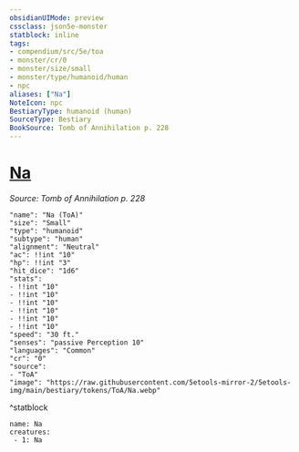 ```yaml
---
obsidianUIMode: preview
cssclass: json5e-monster
statblock: inline
tags:
- compendium/src/5e/toa
- monster/cr/0
- monster/size/small
- monster/type/humanoid/human
- npc
aliases: ["Na"]
NoteIcon: npc
BestiaryType: humanoid (human)
SourceType: Bestiary
BookSource: Tomb of Annihilation p. 228
---
```

# [Na](2-Mechanics/CLI/bestiary/npc/na-toa.md)
*Source: Tomb of Annihilation p. 228*  

```statblock
"name": "Na (ToA)"
"size": "Small"
"type": "humanoid"
"subtype": "human"
"alignment": "Neutral"
"ac": !!int "10"
"hp": !!int "3"
"hit_dice": "1d6"
"stats":
- !!int "10"
- !!int "10"
- !!int "10"
- !!int "10"
- !!int "10"
- !!int "10"
"speed": "30 ft."
"senses": "passive Perception 10"
"languages": "Common"
"cr": "0"
"source":
- "ToA"
"image": "https://raw.githubusercontent.com/5etools-mirror-2/5etools-img/main/bestiary/tokens/ToA/Na.webp"
```
^statblock

```encounter-table
name: Na
creatures:
 - 1: Na
```